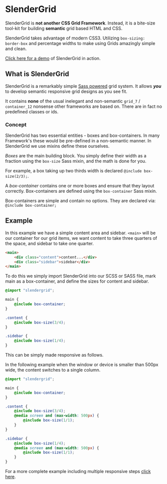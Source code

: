 # SlenderGrid

SlenderGrid is **not another CSS Grid Framework**.  Instead, it is a bite-size tool-kit for building **semantic** grid based HTML and CSS.

SlenderGrid takes advantage of modern CSS3. Utilizing `box-sizing: border-box` and percentage widths to make using Grids amazingly simple and clean.

[Click here for a demo](https://cdn.rawgit.com/donatj/SlenderGrid/master/example/example.html) of SlenderGrid in action.

## What is SlenderGrid

SlenderGrid is a remarkably simple [Sass powered](http://sass-lang.com/) grid system. It allows ***you*** to develop semantic responsive grid designs as you see fit.

It contains **none** of the usual inelegant and non-semantic `grid_7` / `container_12` nonsense other frameworks are based on.  There are in fact no predefined classes or ids. 

### Concept

SlenderGrid has two essential entities - boxes and box-containers. In many Framework's these would be pre-defined in a non-semantic manner. In SlenderGrid we use mixins define these ourselves.

*Boxes* are the main building block. You simply define their width as a fraction using the `box-size` Sass mixin, and the math is done for you. 

For example, a box taking up two thirds width is declared `@include box-size(2/3);`.

A *box-container* contains one or more boxes and ensure that they layout correctly. Box-containers are defined using the `box-container` Sass mixin. 

Box-containers are simple and contain no options. They are declared via: `@include box-container;`

## Example

In this example we have a simple content area and sidebar. `<main>` will be our container for our grid items, we want content to take three quarters of the space, and sidebar to take one quarter.

```html
<main>
	<div class="content">content...</div>
	<div class="sidebar">sidebar</div>
</main>
```

To do this we simply import SlenderGrid into our SCSS or SASS file, mark main as a box-container, and define the sizes for content and sidebar.

```scss
@import "slendergrid";

main {
	@include box-container;
}

.content {
	@include box-size(3/4);
}

.sidebar {
	@include box-size(1/4);
}
```

This can be simply made responsive as follows. 

In the following example when the window or device is smaller than 500px wide, the content switches to a single column.

```scss
@import "slendergrid";

main {
	@include box-container;
}

.content {
	@include box-size(3/4);
	@media screen and (max-width: 500px) {
		@include box-size(1/1);
	}
}

.sidebar {
	@include box-size(1/4);
	@media screen and (max-width: 500px) {
		@include box-size(1/1);
	}
}
```

For a more complete example including multiple responsive steps [click here](https://cdn.rawgit.com/donatj/SlenderGrid/master/example/example.html).